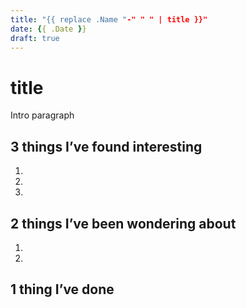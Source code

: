 ```yaml
---
title: "{{ replace .Name "-" " " | title }}"
date: {{ .Date }}
draft: true
---
```


# title
Intro paragraph

## 3 things I’ve found interesting

1.
2.
3.

## 2 things I’ve been wondering about

1.
2.

## 1 thing I’ve done
